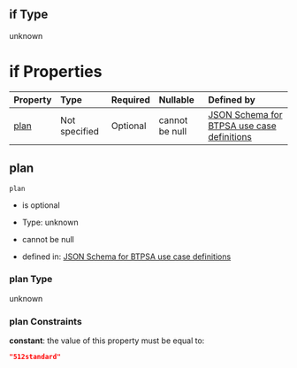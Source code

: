 ## if Type

unknown

# if Properties

| Property      | Type          | Required | Nullable       | Defined by                                                                                                                                                                                                                                  |
| :------------ | :------------ | :------- | :------------- | :------------------------------------------------------------------------------------------------------------------------------------------------------------------------------------------------------------------------------------------ |
| [plan](#plan) | Not specified | Optional | cannot be null | [JSON Schema for BTPSA use case definitions](btpsa-usecase-properties-services-items-allof-1-then-allof-42-then-allof-9-if-properties-plan.md "undefined#/properties/services/items/allOf/1/then/allOf/42/then/allOf/9/if/properties/plan") |

## plan



`plan`

*   is optional

*   Type: unknown

*   cannot be null

*   defined in: [JSON Schema for BTPSA use case definitions](btpsa-usecase-properties-services-items-allof-1-then-allof-42-then-allof-9-if-properties-plan.md "undefined#/properties/services/items/allOf/1/then/allOf/42/then/allOf/9/if/properties/plan")

### plan Type

unknown

### plan Constraints

**constant**: the value of this property must be equal to:

```json
"512standard"
```
